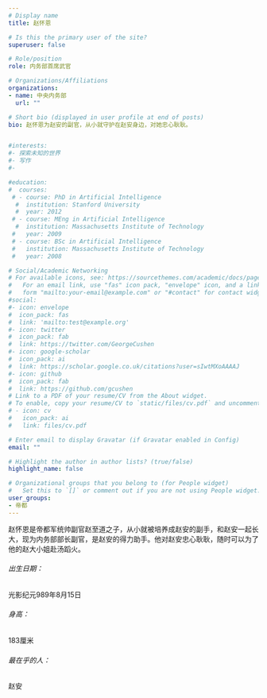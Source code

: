```yaml
---
# Display name
title: 赵怀恩

# Is this the primary user of the site?
superuser: false

# Role/position
role: 内务部首席武官

# Organizations/Affiliations
organizations:
- name: 中央内务部
  url: ""

# Short bio (displayed in user profile at end of posts)
bio: 赵怀恩为赵安的副官，从小就守护在赵安身边，对她忠心耿耿。


#interests:
#- 探索未知的世界
#- 写作
#- 

#education:
#  courses:
 # - course: PhD in Artificial Intelligence
  #  institution: Stanford University
  #  year: 2012
 # - course: MEng in Artificial Intelligence
  #  institution: Massachusetts Institute of Technology
 #   year: 2009
 # - course: BSc in Artificial Intelligence
 #   institution: Massachusetts Institute of Technology
 #   year: 2008

# Social/Academic Networking
# For available icons, see: https://sourcethemes.com/academic/docs/page-builder/#icons
#   For an email link, use "fas" icon pack, "envelope" icon, and a link in the
#   form "mailto:your-email@example.com" or "#contact" for contact widget.
#social:
#- icon: envelope
#  icon_pack: fas
#  link: 'mailto:test@example.org'
#- icon: twitter
#  icon_pack: fab
#  link: https://twitter.com/GeorgeCushen
#- icon: google-scholar
#  icon_pack: ai
#  link: https://scholar.google.co.uk/citations?user=sIwtMXoAAAAJ
#- icon: github
#  icon_pack: fab
#  link: https://github.com/gcushen
# Link to a PDF of your resume/CV from the About widget.
# To enable, copy your resume/CV to `static/files/cv.pdf` and uncomment the lines below.
# - icon: cv
#   icon_pack: ai
#   link: files/cv.pdf

# Enter email to display Gravatar (if Gravatar enabled in Config)
email: ""

# Highlight the author in author lists? (true/false)
highlight_name: false

# Organizational groups that you belong to (for People widget)
#   Set this to `[]` or comment out if you are not using People widget.
user_groups:
- 帝都
---
```


赵怀恩是帝都军统帅副官赵至道之子，从小就被培养成赵安的副手，和赵安一起长大，现为内务部部长副官，是赵安的得力助手。他对赵安忠心耿耿，随时可以为了他的赵大小姐赴汤蹈火。

###### 出生日期：

光影纪元989年8月15日

###### 身高：

183厘米

###### 最在乎的人：

赵安